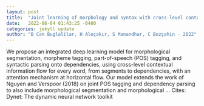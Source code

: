 ```yaml
---
layout: post
title:  "Joint learning of morphology and syntax with cross-level contextual information flow"
date:   2022-06-04 01:43:25 -0400
categories: jekyll update
author: "B Can Buglalilar, H Aleçakır, S Manandhar, C Bozşahin - 2022"
---
```

We propose an integrated deep learning model for morphological segmentation, morpheme tagging, part-of-speech (POS) tagging, and syntactic parsing onto dependencies, using cross-level contextual information flow for every word, from segments to dependencies, with an attention mechanism at horizontal flow. Our model extends the work of Nguyen and Verspoor (2018) on joint POS tagging and dependency parsing to also include morphological segmentation and morphological … Cites: ‪Dynet: The dynamic neural network toolkit‬